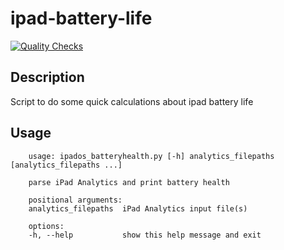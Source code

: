 # ipad-battery-life
[![Quality Checks](https://github.com/yangm2/ipad-battery-life/actions/workflows/python-app.yml/badge.svg)](https://github.com/yangm2/ipad-battery-life/actions/workflows/python-app.yml)

## Description
Script to do some quick calculations about ipad battery life

## Usage
```console
    usage: ipados_batteryhealth.py [-h] analytics_filepaths [analytics_filepaths ...]

    parse iPad Analytics and print battery health

    positional arguments:
    analytics_filepaths  iPad Analytics input file(s)

    options:
    -h, --help           show this help message and exit
```
